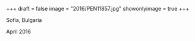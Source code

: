 +++
draft = false
image = "2016/PEN11857.jpg"
showonlyimage = true
+++

Sofia, Bulgaria

April 2016
<!--more-->

